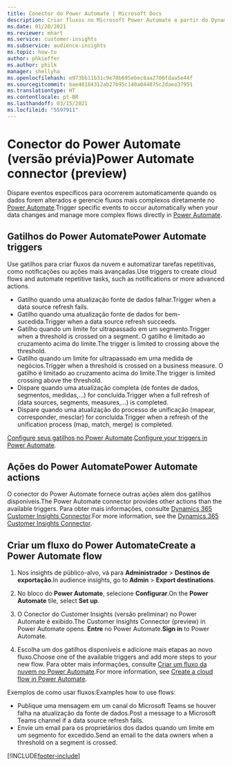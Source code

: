 ```yaml
---
title: Conector do Power Automate | Microsoft Docs
description: Criar fluxos no Microsoft Power Automate a partir do Dynamics 365 Customer Insights.
ms.date: 01/20/2021
ms.reviewer: mhart
ms.service: customer-insights
ms.subservice: audience-insights
ms.topic: how-to
author: phkieffer
ms.author: philk
manager: shellyha
ms.openlocfilehash: e973bb11b31c9e70b695ebec8aa2700fdaa5e44f
ms.sourcegitcommit: bae40184312ab27b95c140a044875c2daea37951
ms.translationtype: HT
ms.contentlocale: pt-BR
ms.lasthandoff: 03/15/2021
ms.locfileid: "5597911"
---
```

# <a name="power-automate-connector-preview"></a><span data-ttu-id="c0e83-103">Conector do Power Automate (versão prévia)</span><span class="sxs-lookup"><span data-stu-id="c0e83-103">Power Automate connector (preview)</span></span>

<span data-ttu-id="c0e83-104">Dispare eventos específicos para ocorrerem automaticamente quando os dados forem alterados e gerencie fluxos mais complexos diretamente no [Power Automate](https://flow.microsoft.com/).</span><span class="sxs-lookup"><span data-stu-id="c0e83-104">Trigger specific events to occur automatically when your data changes and manage more complex flows directly in [Power Automate](https://flow.microsoft.com/).</span></span>

## <a name="power-automate-triggers"></a><span data-ttu-id="c0e83-105">Gatilhos do Power Automate</span><span class="sxs-lookup"><span data-stu-id="c0e83-105">Power Automate triggers</span></span>

<span data-ttu-id="c0e83-106">Use gatilhos para criar fluxos da nuvem e automatizar tarefas repetitivas, como notificações ou ações mais avançadas.</span><span class="sxs-lookup"><span data-stu-id="c0e83-106">Use triggers to create cloud flows and automate repetitive tasks, such as notifications or more advanced actions.</span></span> 

- <span data-ttu-id="c0e83-107">Gatilho quando uma atualização fonte de dados falhar.</span><span class="sxs-lookup"><span data-stu-id="c0e83-107">Trigger when a data source refresh fails.</span></span> 
- <span data-ttu-id="c0e83-108">Gatilho quando uma atualização fonte de dados for bem-sucedida.</span><span class="sxs-lookup"><span data-stu-id="c0e83-108">Trigger when a data source refresh succeeds.</span></span>
- <span data-ttu-id="c0e83-109">Gatilho quando um limite for ultrapassado em um segmento.</span><span class="sxs-lookup"><span data-stu-id="c0e83-109">Trigger when a threshold is crossed on a segment.</span></span> <span data-ttu-id="c0e83-110">O gatilho é limitado ao cruzamento acima do limite.</span><span class="sxs-lookup"><span data-stu-id="c0e83-110">The trigger is limited to crossing above the threshold.</span></span>
- <span data-ttu-id="c0e83-111">Gatilho quando um limite for ultrapassado em uma medida de negócios.</span><span class="sxs-lookup"><span data-stu-id="c0e83-111">Trigger when a threshold is crossed on a business measure.</span></span> <span data-ttu-id="c0e83-112">O gatilho é limitado ao cruzamento acima do limite.</span><span class="sxs-lookup"><span data-stu-id="c0e83-112">The trigger is limited crossing above the threshold.</span></span>
- <span data-ttu-id="c0e83-113">Dispare quando uma atualização completa (de fontes de dados, segmentos, medidas,...) for concluída.</span><span class="sxs-lookup"><span data-stu-id="c0e83-113">Trigger when a full refresh of (data sources, segments, measures,...) is completed.</span></span>
- <span data-ttu-id="c0e83-114">Dispare quando uma atualização do processo de unificação (mapear, corresponder, mesclar) for concluída.</span><span class="sxs-lookup"><span data-stu-id="c0e83-114">Trigger when a refresh of the unification process (map, match, merge) is completed.</span></span>

<span data-ttu-id="c0e83-115">[Configure seus gatilhos no Power Automate](https://flow.microsoft.com/connectors/shared_customerinsights/dynamics-365-customer-insights-connector/).</span><span class="sxs-lookup"><span data-stu-id="c0e83-115">[Configure your triggers in Power Automate](https://flow.microsoft.com/connectors/shared_customerinsights/dynamics-365-customer-insights-connector/).</span></span>

## <a name="power-automate-actions"></a><span data-ttu-id="c0e83-116">Ações do Power Automate</span><span class="sxs-lookup"><span data-stu-id="c0e83-116">Power Automate actions</span></span>
<span data-ttu-id="c0e83-117">O conector do Power Automate fornece outras ações além dos gatilhos disponíveis.</span><span class="sxs-lookup"><span data-stu-id="c0e83-117">The Power Automate connector provides other actions than the available triggers.</span></span> <span data-ttu-id="c0e83-118">Para obter mais informações, consulte [Dynamics 365 Customer Insights Connector](/connectors/customerinsights/).</span><span class="sxs-lookup"><span data-stu-id="c0e83-118">For more information, see the [Dynamics 365 Customer Insights Connector](/connectors/customerinsights/).</span></span>

## <a name="create-a-power-automate-flow"></a><span data-ttu-id="c0e83-119">Criar um fluxo do Power Automate</span><span class="sxs-lookup"><span data-stu-id="c0e83-119">Create a Power Automate flow</span></span>

1. <span data-ttu-id="c0e83-120">Nos insights de público-alvo, vá para **Administrador** > **Destinos de exportação**.</span><span class="sxs-lookup"><span data-stu-id="c0e83-120">In audience insights, go to **Admin** > **Export destinations**.</span></span>

1. <span data-ttu-id="c0e83-121">No bloco do **Power Automate**, selecione **Configurar**.</span><span class="sxs-lookup"><span data-stu-id="c0e83-121">On the **Power Automate** tile, select **Set up**.</span></span>

1. <span data-ttu-id="c0e83-122">O Conector do Customer Insights (versão preliminar) no Power Automate é exibido.</span><span class="sxs-lookup"><span data-stu-id="c0e83-122">The Customer Insights Connector (preview) in Power Automate opens.</span></span> <span data-ttu-id="c0e83-123">**Entre** no Power Automate.</span><span class="sxs-lookup"><span data-stu-id="c0e83-123">**Sign in** to Power Automate.</span></span>

1. <span data-ttu-id="c0e83-124">Escolha um dos gatilhos disponíveis e adicione mais etapas ao novo fluxo.</span><span class="sxs-lookup"><span data-stu-id="c0e83-124">Choose one of the available triggers and add more steps to your new flow.</span></span> <span data-ttu-id="c0e83-125">Para obter mais informações, consulte [Criar um fluxo da nuvem no Power Automate](/power-automate/get-started-logic-flow).</span><span class="sxs-lookup"><span data-stu-id="c0e83-125">For more information, see [Create a cloud flow in Power Automate](/power-automate/get-started-logic-flow).</span></span>

<span data-ttu-id="c0e83-126">Exemplos de como usar fluxos:</span><span class="sxs-lookup"><span data-stu-id="c0e83-126">Examples how to use flows:</span></span> 
- <span data-ttu-id="c0e83-127">Publique uma mensagem em um canal do Microsoft Teams se houver falha na atualização da fonte de dados.</span><span class="sxs-lookup"><span data-stu-id="c0e83-127">Post a message to a Microsoft Teams channel if a data source refresh fails.</span></span> 
- <span data-ttu-id="c0e83-128">Envie um email para os proprietários dos dados quando um limite em um segmento for excedido.</span><span class="sxs-lookup"><span data-stu-id="c0e83-128">Send an email to the data owners when a threshold on a segment is crossed.</span></span>



[!INCLUDE[footer-include](../includes/footer-banner.md)]